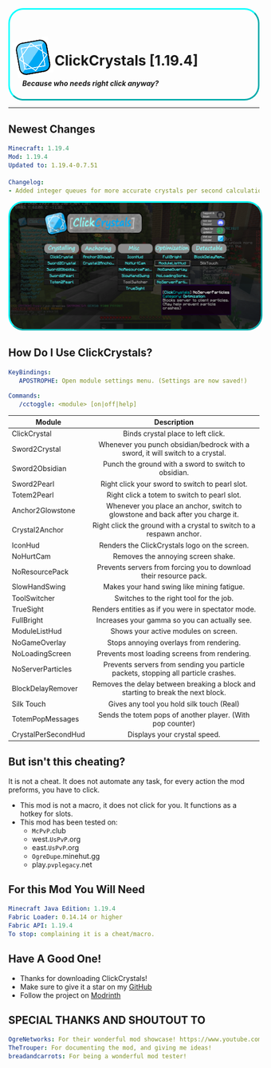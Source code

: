 
<div class="main-banner" style="border: 3px aqua solid; border-radius: 30px; border-style: outset; padding-left: 10px;">
  <h1>
    <img src="./src/main/resources/assets/clickcrystals/icon.png" style="width: 15%; transform: translateY(20px) rotateZ(-10deg);"/>
    ClickCrystals [1.19.4]
  </h1>
  <h5 style="margin-left: 15px">
    Because who needs right click anyway?
  </h5>
</div>


---------------------------------------------------------------

## Newest Changes
```yml
Minecraft: 1.19.4
Mod: 1.19.4
Updated to: 1.19.4-0.7.51

Changelog:
- Added integer queues for more accurate crystals per second calculations
```

<div class="demo-menu">
  <img src="./assets/image/demo-menu.png" style="border: 3px aqua solid; border-radius: 30px; border-style: outset;"/>
</div>

## How Do I Use ClickCrystals?
```yml
KeyBindings:
   APOSTROPHE: Open module settings menu. (Settings are now saved!)
```
```yml
Commands:
   /cctoggle: <module> [on|off|help]
```
| **Module**          |                                  **Description**                                   |
|---------------------|:----------------------------------------------------------------------------------:|
| ClickCrystal        |                         Binds crystal place to left click.                         |
| Sword2Crystal       |   Whenever you punch obsidian/bedrock with a sword, it will switch to a crystal.   |
| Sword2Obsidian      |                Punch the ground with a sword to switch to obsidian.                |
| Sword2Pearl         |                  Right click your sword to switch to pearl slot.                   |
| Totem2Pearl         |                    Right click a totem to switch to pearl slot.                    |
| Anchor2Glowstone    |  Whenever you place an anchor, switch to glowstone and back after you charge it.   |
| Crystal2Anchor      |        Right click the ground with a crystal to switch to a respawn anchor.        |
| IconHud             |                   Renders the ClickCrystals logo on the screen.                    |
| NoHurtCam           |                         Removes the annoying screen shake.                         |
| NoResourcePack      |         Prevents servers from forcing you to download their resource pack.         |
| SlowHandSwing       |                     Makes your hand swing like mining fatigue.                     |
| ToolSwitcher        |                      Switches to the right tool for the job.                       |
| TrueSight           |                 Renders entities as if you were in spectator mode.                 |
| FullBright          |                   Increases your gamma so you can actually see.                    |
| ModuleListHud       |                        Shows your active modules on screen.                        |
| NoGameOverlay       |                      Stops annoying overlays from rendering.                       |
| NoLoadingScreen     |                   Prevents most loading screens from rendering.                    |
| NoServerParticles   | Prevents servers from sending you particle packets, stopping all particle crashes. |
| BlockDelayRemover   |  Removes the delay between breaking a block and starting to break the next block.  |
| Silk Touch          |                     Gives any tool you hold silk touch (Real)                      |
| TotemPopMessages    |             Sends the totem pops of another player. (With pop counter)             |
| CrystalPerSecondHud |                            Displays your crystal speed.                            |


## But isn't this cheating?
It is not a cheat. It does not automate any task, for every action the mod preforms, you have to click.
- This mod is not a macro, it does not click for you. It functions as a hotkey for slots.
- This mod has been tested on:
  - `McPvP`.club
  - west.`UsPvP`.org
  - east.`UsPvP`.org
  - `OgreDupe`.minehut.gg
  - play.`pvplegacy`.net

## For this Mod You Will Need
```yml
Minecraft Java Edition: 1.19.4
Fabric Loader: 0.14.14 or higher
Fabric API: 1.19.4
To stop: complaining it is a cheat/macro.
```

## Have A Good One!
- Thanks for downloading ClickCrystals!
- Make sure to give it a star on my [GitHub](https://github.com/itzispyder/clickcrystals)
- Follow the project on [Modrinth](https://modrinth.com/mod/clickcrystals)

## SPECIAL THANKS AND SHOUTOUT TO
```yml
OgreNetworks: For their wonderful mod showcase! https://www.youtube.com/watch?v=M95TDqW2p2k
TheTrouper: For documenting the mod, and giving me ideas!
breadandcarrots: For being a wonderful mod tester!
```
